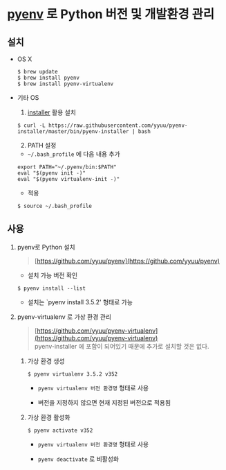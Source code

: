 # [pyenv](https://github.com/yyuu/pyenv) 로 Python 버전 및 개발환경 관리


## 설치

- OS X

  ```
  $ brew update
  $ brew install pyenv
  $ brew install pyenv-virtualenv
  ```

- 기타 OS

  1. [installer](https://github.com/yyuu/pyenv-installer) 활용 설치
    ```
    $ curl -L https://raw.githubusercontent.com/yyuu/pyenv-installer/master/bin/pyenv-installer | bash
    ```
  
  2. PATH 설정
  
    - `~/.bash_profile` 에 다음 내용 추가
    ```
    export PATH="~/.pyenv/bin:$PATH"
    eval "$(pyenv init -)"
    eval "$(pyenv virtualenv-init -)"
    ```
  
    - 적용
    ```
    $ source ~/.bash_profile
    ```


## 사용

1. pyenv로 Python 설치
	> [https://github.com/yyuu/pyenv](https://github.com/yyuu/pyenv)

	- 설치 가능 버전 확인
	```
	$ pyenv install --list
	```

	- 설치는 `pyenv install 3.5.2' 형태로 가능

2. pyenv-virtualenv 로 가상 환경 관리
	> [https://github.com/yyuu/pyenv-virtualenv](https://github.com/yyuu/pyenv-virtualenv)  
	> pyenv-installer 에 포함이 되어있기 때문에 추가로 설치할 것은 없다.

	1. 가상 환경 생성 
		```
		$ pyenv virtualenv 3.5.2 v352
		```

		- `pyenv virtualenv 버전 환경명` 형태로 사용

		- 버전을 지정하지 않으면 현재 지정된 버전으로 적용됨

	2. 가상 환경 활성화
		```
		$ pyenv activate v352
		```
		- `pyenv virtualenv 버전 환경명` 형태로 사용

		- `pyenv deactivate` 로 비활성화



